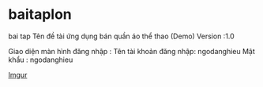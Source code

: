 # baitaplon
bai tap 
Tên đề tài ứng dụng bán quần áo thể thao (Demo)
Version :1.0

Giao diện màn hình đăng nhập : 
Tên tài khoản đăng nhập: ngodanghieu
Mật khẩu : ngodanghieu

[Imgur](https://imgur.com/Yv0D2ln.png)



